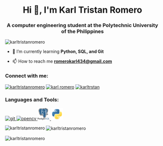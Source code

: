 <h1 align="center">Hi 👋, I'm Karl Tristan Romero</h1>
<h3 align="center">A computer engineering student at the Polytechnic University of the Philippines</h3>

<p align="left"> <img src="https://komarev.com/ghpvc/?username=karltristanromero&label=Profile%20views&color=0e75b6&style=flat" alt="karltristanromero" /> </p>


- 🌱 I’m currently learning **Python, SQL, and Git**

- 📫 How to reach me **romerokarl434@gmail.com**

<h3 align="left">Connect with me:</h3>
<p align="left">
<a href="https://linkedin.com/in/karltristanromero" target="blank"><img align="center" src="https://raw.githubusercontent.com/rahuldkjain/github-profile-readme-generator/master/src/images/icons/Social/linked-in-alt.svg" alt="karltristanromero" height="30" width="40" /></a>
<a href="https://fb.com/hanychocolate" target="blank"><img align="center" src="https://raw.githubusercontent.com/rahuldkjain/github-profile-readme-generator/master/src/images/icons/Social/facebook.svg" alt="karl romero" height="30" width="40" /></a>
<a href="https://instagram.com/karltrstan" target="blank"><img align="center" src="https://raw.githubusercontent.com/rahuldkjain/github-profile-readme-generator/master/src/images/icons/Social/instagram.svg" alt="karltrstan" height="30" width="40" /></a>
</p>

<h3 align="left">Languages and Tools:</h3>
<p align="left"> <a href="https://git-scm.com/" target="_blank" rel="noreferrer"> <img src="https://www.vectorlogo.zone/logos/git-scm/git-scm-icon.svg" alt="git" width="40" height="40"/> </a> <a href="https://opencv.org/" target="_blank" rel="noreferrer"> <img src="https://www.vectorlogo.zone/logos/opencv/opencv-icon.svg" alt="opencv" width="40" height="40"/> </a> <a href="https://www.postgresql.org" target="_blank" rel="noreferrer"> <img src="https://raw.githubusercontent.com/devicons/devicon/master/icons/postgresql/postgresql-original-wordmark.svg" alt="postgresql" width="40" height="40"/> </a> <a href="https://www.python.org" target="_blank" rel="noreferrer"> <img src="https://raw.githubusercontent.com/devicons/devicon/master/icons/python/python-original.svg" alt="python" width="40" height="40"/> </a> </p>

<p><img align="left" src="https://github-readme-stats.vercel.app/api/top-langs?username=karltristanromero&show_icons=true&locale=en&layout=compact" alt="karltristanromero" /></p>

<p>&nbsp;<img align="center" src="https://github-readme-stats.vercel.app/api?username=karltristanromero&show_icons=true&locale=en" alt="karltristanromero" /></p>

<p><img align="center" src="https://github-readme-streak-stats.herokuapp.com/?user=karltristanromero&" alt="karltristanromero" /></p>
